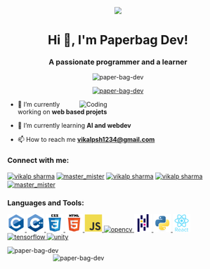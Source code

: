 <p align="center"> <img src="https://media.discordapp.net/attachments/962006170892111942/1038347035541250079/Anime_Fantasy_Sky_Background_Banner.jpg" /> </p>
<h1 align="center">Hi 👋, I'm Paperbag Dev!</h1>
<h3 align="center">A passionate programmer and a learner</h3>

<p align="center"> <img src="https://komarev.com/ghpvc/?username=paper-bag-dev&label=Profile%20views&color=0e75b6&style=flat" alt="paper-bag-dev" /> </p>

<p align="center"> <a href="https://github.com/ryo-ma/github-profile-trophy"><img src="https://github-profile-trophy.vercel.app/?username=paper-bag-dev" alt="paper-bag-dev" /></a> </p>

<img align="right" alt="Coding" width="340" src="https://media.discordapp.net/attachments/962006170892111942/1038351358950121503/coding-anime.gif">

- 🔭 I’m currently working on **web based projets**

- 🌱 I’m currently learning **AI and webdev**

- 📫 How to reach me **vikalpsh1234@gmail.com**

<h3 align="left">Connect with me:</h3>
<p align="left">
<a href="https://linkedin.com/in/vikalp sharma" target="blank"><img align="center" src="https://raw.githubusercontent.com/rahuldkjain/github-profile-readme-generator/master/src/images/icons/Social/linked-in-alt.svg" alt="vikalp sharma" height="30" width="40" /></a>
<a href="https://www.codechef.com/users/master_mister" target="blank"><img align="center" src="https://cdn.jsdelivr.net/npm/simple-icons@3.1.0/icons/codechef.svg" alt="master_mister" height="30" width="40" /></a>
<a href="https://www.hackerrank.com/vikalp sharma" target="blank"><img align="center" src="https://raw.githubusercontent.com/rahuldkjain/github-profile-readme-generator/master/src/images/icons/Social/hackerrank.svg" alt="vikalp sharma" height="30" width="40" /></a>
<a href="https://codeforces.com/profile/vikalp sharma" target="blank"><img align="center" src="https://raw.githubusercontent.com/rahuldkjain/github-profile-readme-generator/master/src/images/icons/Social/codeforces.svg" alt="vikalp sharma" height="30" width="40" /></a>
<a href="https://www.leetcode.com/master_mister" target="blank"><img align="center" src="https://raw.githubusercontent.com/rahuldkjain/github-profile-readme-generator/master/src/images/icons/Social/leet-code.svg" alt="master_mister" height="30" width="40" /></a>
</p>

<h3 align="left">Languages and Tools:</h3>
<p align="left"> <a href="https://www.cprogramming.com/" target="_blank" rel="noreferrer"> <img src="https://raw.githubusercontent.com/devicons/devicon/master/icons/c/c-original.svg" alt="c" width="40" height="40"/> </a> <a href="https://www.w3schools.com/cpp/" target="_blank" rel="noreferrer"> <img src="https://raw.githubusercontent.com/devicons/devicon/master/icons/cplusplus/cplusplus-original.svg" alt="cplusplus" width="40" height="40"/> </a> <a href="https://www.w3schools.com/css/" target="_blank" rel="noreferrer"> <img src="https://raw.githubusercontent.com/devicons/devicon/master/icons/css3/css3-original-wordmark.svg" alt="css3" width="40" height="40"/> </a> <a href="https://www.w3.org/html/" target="_blank" rel="noreferrer"> <img src="https://raw.githubusercontent.com/devicons/devicon/master/icons/html5/html5-original-wordmark.svg" alt="html5" width="40" height="40"/> </a> <a href="https://developer.mozilla.org/en-US/docs/Web/JavaScript" target="_blank" rel="noreferrer"> <img src="https://raw.githubusercontent.com/devicons/devicon/master/icons/javascript/javascript-original.svg" alt="javascript" width="40" height="40"/> </a> <a href="https://opencv.org/" target="_blank" rel="noreferrer"> <img src="https://www.vectorlogo.zone/logos/opencv/opencv-icon.svg" alt="opencv" width="40" height="40"/> </a> <a href="https://pandas.pydata.org/" target="_blank" rel="noreferrer"> <img src="https://raw.githubusercontent.com/devicons/devicon/2ae2a900d2f041da66e950e4d48052658d850630/icons/pandas/pandas-original.svg" alt="pandas" width="40" height="40"/> </a> <a href="https://www.python.org" target="_blank" rel="noreferrer"> <img src="https://raw.githubusercontent.com/devicons/devicon/master/icons/python/python-original.svg" alt="python" width="40" height="40"/> </a> <a href="https://reactjs.org/" target="_blank" rel="noreferrer"> <img src="https://raw.githubusercontent.com/devicons/devicon/master/icons/react/react-original-wordmark.svg" alt="react" width="40" height="40"/> </a> <a href="https://www.tensorflow.org" target="_blank" rel="noreferrer"> <img src="https://www.vectorlogo.zone/logos/tensorflow/tensorflow-icon.svg" alt="tensorflow" width="40" height="40"/> </a> <a href="https://unity.com/" target="_blank" rel="noreferrer"> <img src="https://www.vectorlogo.zone/logos/unity3d/unity3d-icon.svg" alt="unity" width="40" height="40"/> </a> </p>

<p><img align="left" src="https://github-readme-stats.vercel.app/api/top-langs?username=paper-bag-dev&show_icons=true&locale=en&layout=compact" alt="paper-bag-dev" /></p>

<p><img align="right" width="400" src="https://github-readme-streak-stats.herokuapp.com/?user=paper-bag-dev&" alt="paper-bag-dev" /></p>
